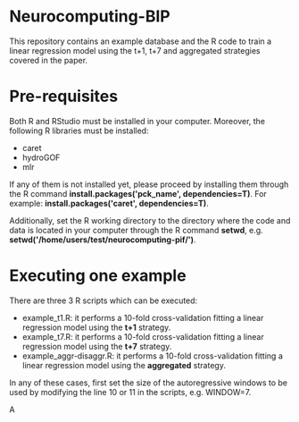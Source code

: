 # Neurocomputing-BIP
This repository contains an example database and the R code to train a linear regression model using the t+1, t+7 and aggregated strategies covered in the paper.


# Pre-requisites
Both R and RStudio must be installed in your computer. Moreover, the following R libraries must be installed:
* caret
* hydroGOF
* mlr

If any of them is not installed yet, please proceed by installing them through the R command **install.packages('pck_name', dependencies=T)**. For example: **install.packages('caret', dependencies=T)**.

Additionally, set the R working directory to the directory where the code and data is located in your computer through the R command **setwd**, e.g. **setwd('/home/users/test/neurocomputing-pif/')**.


# Executing one example
There are three 3 R scripts which can be executed:
* example_t1.R: it performs a 10-fold cross-validation fitting a linear regression model using the **t+1** strategy.
* example_t7.R: it performs a 10-fold cross-validation fitting a linear regression model using the **t+7** strategy.
* example_aggr-disaggr.R: it performs a 10-fold cross-validation fitting a linear regression model using the **aggregated** strategy.

In any of these cases, first set the size of the autoregressive windows to be used by modifying the line 10 or 11 in the scripts, e.g. WINDOW=7.

A
